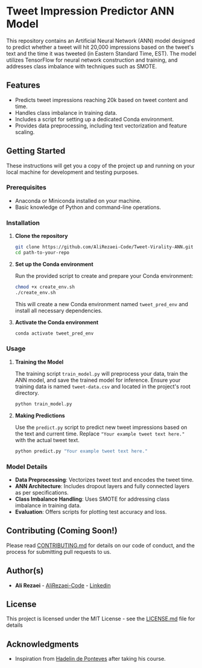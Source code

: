 # Tweet Impression Predictor ANN Model

This repository contains an Artificial Neural Network (ANN) model designed to predict whether a tweet will hit 20,000 impressions based on the tweet's text and the time it was tweeted (in Eastern Standard Time, EST). The model utilizes TensorFlow for neural network construction and training, and addresses class imbalance with techniques such as SMOTE.

## Features

- Predicts tweet impressions reaching 20k based on tweet content and time.
- Handles class imbalance in training data.
- Includes a script for setting up a dedicated Conda environment.
- Provides data preprocessing, including text vectorization and feature scaling.

## Getting Started

These instructions will get you a copy of the project up and running on your local machine for development and testing purposes.

### Prerequisites

- Anaconda or Miniconda installed on your machine.
- Basic knowledge of Python and command-line operations.

### Installation

1. **Clone the repository**

   ```bash
   git clone https://github.com/AliRezaei-Code/Tweet-Virality-ANN.git
   cd path-to-your-repo
   ```

2. **Set up the Conda environment**

   Run the provided script to create and prepare your Conda environment:

   ```bash
   chmod +x create_env.sh
   ./create_env.sh
   ```

   This will create a new Conda environment named `tweet_pred_env` and install all necessary dependencies.

3. **Activate the Conda environment**

   ```bash
   conda activate tweet_pred_env
   ```

### Usage

1. **Training the Model**

   The training script `train_model.py` will preprocess your data, train the ANN model, and save the trained model for inference. Ensure your training data is named `tweet-data.csv` and located in the project's root directory.

   ```bash
   python train_model.py
   ```

2. **Making Predictions**

   Use the `predict.py` script to predict new tweet impressions based on the text and current time. Replace `"Your example tweet text here."` with the actual tweet text.

   ```python
   python predict.py "Your example tweet text here."
   ```

### Model Details

- **Data Preprocessing**: Vectorizes tweet text and encodes the tweet time.
- **ANN Architecture**: Includes dropout layers and fully connected layers as per specifications.
- **Class Imbalance Handling**: Uses SMOTE for addressing class imbalance in training data.
- **Evaluation**: Offers scripts for plotting test accuracy and loss.

## Contributing (Coming Soon!)

Please read [CONTRIBUTING.md](https://github.com/AliRezaei-Code/Tweet-Virality-ANN.git/CONTRIBUTING.md) for details on our code of conduct, and the process for submitting pull requests to us.

## Author(s)

- **Ali Rezaei**  - [AliRezaei-Code](https://github.com/AliRezaei-Code)
                  - [Linkedin](https://www.linkedin.com/in/ali-r-652a79170/)


## License

This project is licensed under the MIT License - see the [LICENSE.md](LICENSE.md) file for details

## Acknowledgments

- Inspiration from [Hadelin de Ponteves](https://www.linkedin.com/in/hadelin-de-ponteves-hon-phd-1425ba5b/) after taking his course. 
